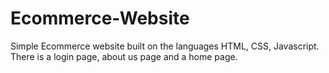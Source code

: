 # Ecommerce-Website
Simple Ecommerce website built on the languages HTML, CSS, Javascript. 
There is a login page, about us page and a home page.
